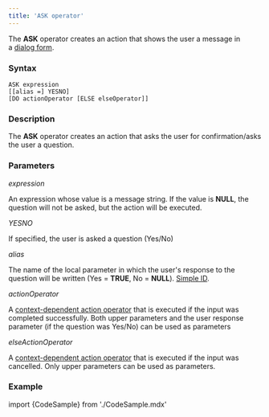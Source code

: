 ```yaml
---
title: 'ASK operator'
---
```


The **ASK** operator creates an action that shows the user a message in a [dialog form](Show_message_MESSAGE_ASK.md#dialog).

### Syntax

    ASK expression 
    [[alias =] YESNO]
    [DO actionOperator [ELSE elseOperator]]

### Description

The **ASK** operator creates an action that asks the user for confirmation/asks the user a question.

### Parameters

*expression*

An expression whose value is a message string. If the value is **NULL**, the question will not be asked, but the action will be executed.

*YESNO*

If specified, the user is asked a question (Yes/No)

*alias*

The name of the local parameter in which the user's response to the question will be written (Yes = **TRUE**, No = **NULL**). [Simple ID](IDs.md#id-broken).

*actionOperator*

A [context-dependent action operator](Action_operator.md#contextdependent) that is executed if the input was completed successfully. Both upper parameters and the user response parameter (if the question was Yes/No) can be used as parameters

*elseActionOperator*

A [context-dependent action operator](Action_operator.md#contextdependent) that is executed if the input was cancelled. Only upper parameters can be used as parameters.

### Example


import {CodeSample} from './CodeSample.mdx'

<CodeSample url="https://documentation.lsfusion.org/sample?file=ActionSample&block=ask"/>

  
